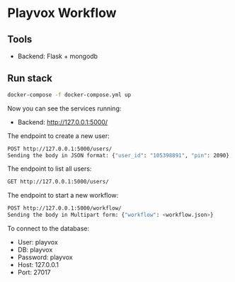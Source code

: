 # Playvox Workflow

## Tools
* Backend: Flask + mongodb

## Run stack

```bash
docker-compose -f docker-compose.yml up
```
Now you can see the services running:
* Backend: http://127.0.0.1:5000/

The endpoint to create a new user:
```bash
POST http://127.0.0.1:5000/users/
Sending the body in JSON format: {"user_id": "105398891", "pin": 2090}
```

The endpoint to list all users:
```bash
GET http://127.0.0.1:5000/users/
```

The endpoint to start a new workflow:
```bash
POST http://127.0.0.1:5000/workflow/
Sending the body in Multipart form: {"workflow": <workflow.json>}
```

To connect to the database:
* User: playvox
* DB: playvox
* Password: playvox
* Host: 127.0.0.1
* Port: 27017
